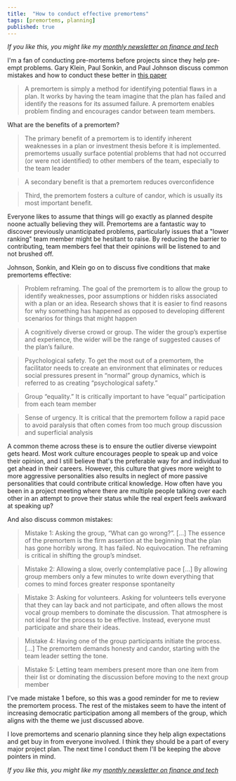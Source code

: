 ```yaml
---
title:  "How to conduct effective premortems"  
tags: [premortems, planning]
published: true
---
```


*If you like this, you might like my [monthly newsletter on finance and tech](https://avoidboringpeople.substack.com/ "ABP")*

I'm a fan of conducting pre-mortems before projects since they help pre-empt problems. Gary Klein, Paul Sonkin, and Paul Johnson discuss common mistakes and how to conduct these better in [this paper](https://capitalallocatorspodcast.com/wp-content/uploads/Klein-Sonkin-and-Johnson-2019-The-Misuse-of-Premortems-on-Wall-Street.pdf "misuse premortems")

> A premortem is simply a method for identifying potential flaws in a plan. It works by having the team imagine that the plan has failed and identify the reasons for its assumed
failure. A premortem enables problem finding and encourages candor between team members.

What are the benefits of a premortem?

> The primary benefit of a premortem is to identify inherent weaknesses in a plan or investment thesis before it is implemented. premortems usually surface potential problems that had not occurred (or were not identified) to other members of the team, especially to the team leader

> A secondary benefit is that a premortem reduces overconfidence

> Third, the premortem fosters a culture of candor, which is usually its most important benefit.

Everyone likes to assume that things will go exactly as planned despite noone actually believing they will. Premortems are a fantastic way to discover previously unanticipated problems, particularly issues that a "lower ranking" team member might be hesitant to raise. By reducing the barrier to contributing, team members feel that their opinions will be listened to and not brushed off.  

Johnson, Sonkin, and Klein go on to discuss five conditions that make premortems effective:

> Problem reframing. The goal of the premortem is to allow the group to identify weaknesses, poor assumptions or hidden risks associated with a plan or an idea. Research shows that it is easier to find reasons for why something has happened as opposed to developing different scenarios for things that might happen

> A cognitively diverse crowd or group. The wider the group’s expertise and experience, the wider will be the range of suggested causes of the plan’s failure.

> Psychological safety. To get the most out of a premortem, the facilitator needs to create an environment that eliminates or reduces social pressures present in “normal” group dynamics, which is referred to as creating “psychological safety.”

> Group “equality.” It is critically important to have “equal” participation from each team member

> Sense of urgency. It is critical that the premortem follow a rapid pace to avoid paralysis that often comes from too much group discussion and superficial analysis

A common theme across these is to ensure the outlier diverse viewpoint gets heard. Most work culture encourages people to speak up and voice their opinion, and I still believe that's the preferable way for and individual to get ahead in their careers. However, this culture that gives more weight to more aggressive personalities also results in neglect of more passive personalities that could contribute critical knowledge. How often have you been in a project meeting where there are multiple people talking over each other in an attempt to prove their status while the real expert feels awkward at speaking up?

And also discuss common mistakes: 

> Mistake 1: Asking the group, “What can go wrong?”. \[...\] The essence of the premortem is the firm assertion at the beginning that the plan has gone horribly wrong. It has failed. No equivocation. The reframing is critical in shifting the group’s mindset.

> Mistake 2: Allowing a slow, overly contemplative pace \[...\] By allowing group members only a few minutes to write down everything that comes to mind forces greater response spontaneity

> Mistake 3: Asking for volunteers. Asking for volunteers tells everyone that they can lay back and not participate, and often allows the most vocal group members to dominate the discussion. That atmosphere is not ideal for the process to be effective. Instead, everyone must participate and share their ideas. 

> Mistake 4: Having one of the group participants initiate the process. \[...\] The premortem demands honesty and candor, starting with the team leader setting the tone.

> Mistake 5: Letting team members present more than one item from their list or dominating the discussion before moving to the next group member

I've made mistake 1 before, so this was a good reminder for me to review the premortem process. The rest of the mistakes seem to have the intent of increasing democratic participation among all members of the group, which aligns with the theme we just discussed above. 

I love premortems and scenario planning since they help align expectations and get buy in from everyone involved. I think they should be a part of every major project plan. The next time I conduct them I'll be keeping the above pointers in mind. 

*If you like this, you might like my [monthly newsletter on finance and tech](https://avoidboringpeople.substack.com/ "ABP")*
